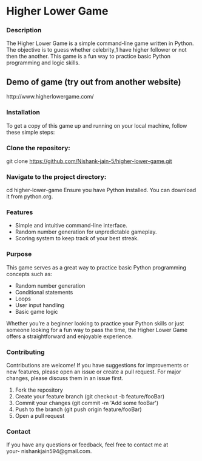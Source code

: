 # Higher Lower Game

<h3>Description</h3>
The Higher Lower Game is a simple command-line game written in Python. The objective is to guess whether celebrity_1 have higher follower or not then the another. This game is a fun way to practice basic Python programming and logic skills.

<h2>Demo of game (try out from another website)</h2>
http://www.higherlowergame.com/

<h3>Installation</h3>
To get a copy of this game up and running on your local machine, follow these simple steps:

<h3>Clone the repository:</h3>

git clone https://github.com/Nishank-jain-5/higher-lower-game.git

<h3>Navigate to the project directory:</h3>

cd higher-lower-game
Ensure you have Python installed. You can download it from python.org.

<h3>Features</h3>
<ul>
<li>Simple and intuitive command-line interface.</li>

<li>Random number generation for unpredictable gameplay.</li>

<li>Scoring system to keep track of your best streak.</li>
</ul>

<h3>Purpose</h3>
This game serves as a great way to practice basic Python programming concepts such as:
<ul>
<li>Random number generation</li>

<li>Conditional statements</li>

<li>Loops</li>

<li>User input handling</li>

<li>Basic game logic</li>
</ul>
Whether you’re a beginner looking to practice your Python skills or just someone looking for a fun way to pass the time, the Higher Lower Game offers a straightforward and enjoyable experience.

<h3>Contributing</h3>
Contributions are welcome! If you have suggestions for improvements or new features, please open an issue or create a pull request. For major changes, please discuss them in an issue first.
<ol>
<li>Fork the repository</li>

<li>Create your feature branch (git checkout -b feature/fooBar)</li>

<li>Commit your changes (git commit -m 'Add some fooBar')</li>

<li>Push to the branch (git push origin feature/fooBar)</li>

<li>Open a pull request</li>
</ol>

<h3>Contact</h3>
If you have any questions or feedback, feel free to contact me at <br> your- nishankjain594@gmail.com.